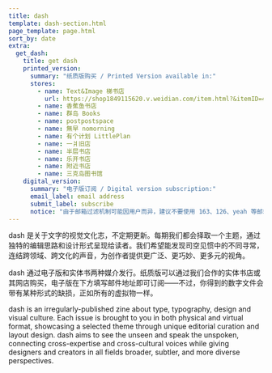 ```yaml
---
title: dash
template: dash-section.html
page_template: page.html
sort_by: date
extra:
  get_dash:
    title: get dash
    printed_version:
      summary: "纸质版购买 / Printed Version available in:"
      stores:
        - name: Text&Image 梯书店
          url: https://shop1849115620.v.weidian.com/item.html?&itemID=4506155711
        - name: 香蕉鱼书店
        - name: 群岛 Books
        - name: postpostspace
        - name: 無早 nomorning
        - name: 有个计划 LittlePlan
        - name: 一爿旧店
        - name: 半层书店
        - name: 乐开书店
        - name: 附近书店
        - name: 三克岛图书馆
    digital_version:
      summary: "电子版订阅 / Digital version subscription:"
      email_label: email address
      submit_label: subscribe
      notice: "由于邮箱过滤机制可能因用户而异，建议不要使用 163、126、yeah 等邮箱。如果您没有收到邮件，请留意垃圾邮件（spam）文件夹或垃圾箱。如果仍然没有收到，可联络 [dash@<wbr>atelier-<wbr>anchor.<wbr>com](mailto:dash@atelier-anchor.com) 解决。"
---
```


dash 是关于文字的视觉文化志，不定期更新。每期我们都会择取一个主题，通过独特的编辑思路和设计形式呈现给读者。我们希望能发现司空见惯中的不同寻常，连结跨领域、跨文化的声音，为创作者提供更广泛、更巧妙、更多元的视角。

dash 通过电子版和实体书两种媒介发行。纸质版可以通过我们合作的实体书店或其网店购买，电子版在下方填写邮件地址即可订阅——不过，你得到的数字文件会带有某种形式的缺损，正如所有的虚拟物一样。

dash is an irregularly-published zine about type, typography, design and visual culture. Each issue is brought to you in both physical and virtual format, showcasing a selected theme through unique editorial curation and layout design. dash aims to see the unseen and speak the unspoken, connecting cross-expertise and cross-cultural voices while giving designers and creators in all fields broader, subtler, and more diverse perspectives.
